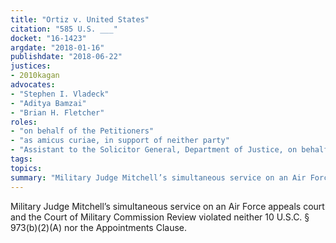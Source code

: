 ```yaml
---
title: "Ortiz v. United States"
citation: "585 U.S. ___"
docket: "16-1423"
argdate: "2018-01-16"
publishdate: "2018-06-22"
justices:
- 2010kagan
advocates:
- "Stephen I. Vladeck"
- "Aditya Bamzai"
- "Brian H. Fletcher"
roles:
- "on behalf of the Petitioners"
- "as amicus curiae, in support of neither party"
- "Assistant to the Solicitor General, Department of Justice, on behalf of the Respondent"
tags:
topics:
summary: "Military Judge Mitchell’s simultaneous service on an Air Force appeals court and the Court of Military Commission Review violated neither 10 U.S.C. § 973(b)(2)(A) nor the Appointments Clause."
---
```

Military Judge Mitchell’s simultaneous service on an Air Force appeals court and the Court of Military Commission Review violated neither 10 U.S.C. § 973(b)(2)(A) nor the Appointments Clause.

